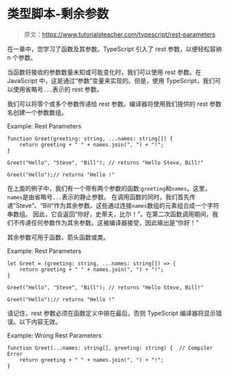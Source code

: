 # 类型脚本-剩余参数

> 原文：<https://www.tutorialsteacher.com/typescript/rest-parameters>

在一章中，您学习了函数及其参数。TypeScript 引入了 rest 参数，以便轻松容纳 n 个参数。

当函数将接收的参数数量未知或可能变化时，我们可以使用 rest 参数。在 JavaScript 中，这是通过“参数”变量来实现的。但是，使用 TypeScript，我们可以使用省略号`...`表示的 rest 参数。

我们可以将零个或多个参数传递给 rest 参数。编译器将使用我们提供的 rest 参数名创建一个参数数组。

Example: Rest Parameters 

```
function Greet(greeting: string, ...names: string[]) {
    return greeting + " " + names.join(", ") + "!";
}

Greet("Hello", "Steve", "Bill"); // returns "Hello Steve, Bill!"

Greet("Hello");// returns "Hello !" 
```

在上面的例子中，我们有一个带有两个参数的函数:`greeting`和`names`。这里，`names`是由省略号`...`表示的静止参数。 在调用函数的同时，我们首先传递“Steve”、“Bill”作为其余参数。这些通过连接`names`数组的元素组合成一个字符串数组。 因此，它会返回“你好，史蒂夫，比尔！”。在第二次函数调用期间，我们不传递任何参数作为其余参数。这被编译器接受，因此输出是“你好！”

其余参数可用于函数、箭头函数或类。

Example: Rest Parameters 

```
let Greet = (greeting: string, ...names: string[]) => {
    return greeting + " " + names.join(", ") + "!";
}

Greet("Hello", "Steve", "Bill"); // returns "Hello Steve, Bill!"

Greet("Hello");// returns "Hello !" 
```

请记住，rest 参数必须在函数定义中排在最后，否则 TypeScript 编译器将显示错误。以下内容无效。

Example: Wrong Rest Parameters 

```
function Greet(...names: string[], greeting: string) {  // Compiler Error
    return greeting + " " + names.join(", ") + "!";
} 
```


